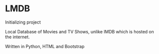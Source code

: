 # LMDB
Initializing project

Local Database of Movies and TV Shows, unlike IMDB which is hosted on the internet.

Written in Python, HTML and Bootstrap

